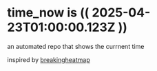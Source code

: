 # time_now is (( 2025-04-23T01:00:00.123Z ))

an automated repo that shows the currnent time

inspired by [breakingheatmap](https://github.com/breakingheatmap/breakingheatmap)